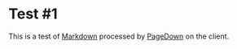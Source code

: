 # Test #1

This is a test of [Markdown](http://daringfireball.net/projects/markdown/) processed by [PageDown](https://code.google.com/p/pagedown/) on the client.
